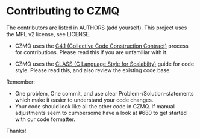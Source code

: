 # Contributing to CZMQ

The contributors are listed in AUTHORS (add yourself). This project uses the MPL v2 license, see LICENSE.

* CZMQ uses the [C4.1 (Collective Code Construction Contract)](http://rfc.zeromq.org/spec:22) process for contributions. Please read this if you are unfamiliar with it.

* CZMQ uses the [CLASS (C Language Style for Scalabilty)](http://rfc.zeromq.org/spec:21) guide for code style. Please read this, and also review the existing code base.

Remember: 

* One problem, One commit, and use clear Problem-/Solution-statements which make it easier to understand your code changes.
* Your code should look like all the other code in CZMQ. If manual adjustments seem to cumbersome have a look at #680 to get started with our code formatter.

Thanks!
